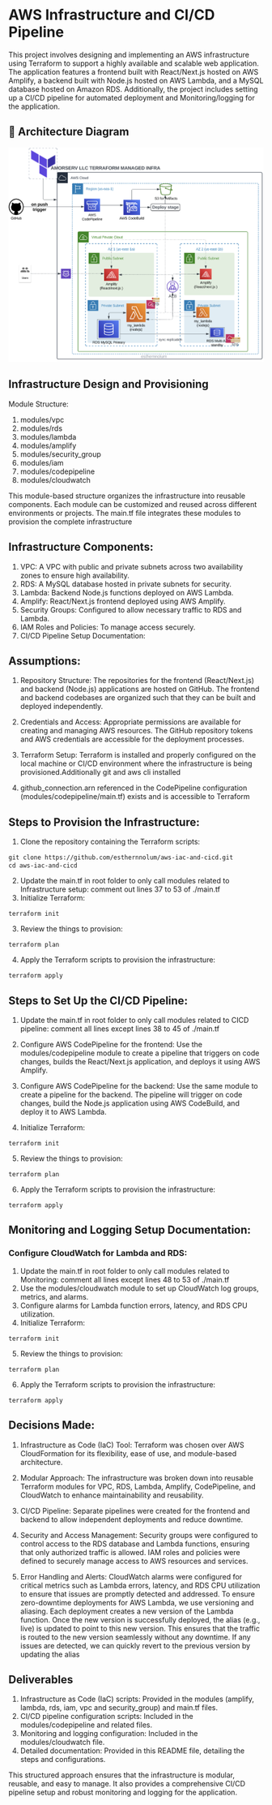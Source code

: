 # AWS Infrastructure and CI/CD Pipeline

This project involves designing and implementing an AWS infrastructure using Terraform to support a highly available and scalable web application. The application features a frontend built with React/Next.js hosted on AWS Amplify, a backend built with Node.js hosted on AWS Lambda, and a MySQL database hosted on Amazon RDS. Additionally, the project includes setting up a CI/CD pipeline for automated deployment and Monitoring/logging for the application.

 ## 📌 Architecture Diagram

![alt text](https://github.com/esthernnolum/aws-iac-and-cicd/blob/main/terraform-infra-architecture.png?raw=true)


## Infrastructure Design and Provisioning
Module Structure:
1. modules/vpc
2. modules/rds
3. modules/lambda
4. modules/amplify
5. modules/security_group
6. modules/iam
7. modules/codepipeline
8. modules/cloudwatch

 This module-based structure organizes the infrastructure into reusable components. Each module can be customized and reused across different environments or projects. The main.tf file integrates these modules to provision the complete infrastructure

## Infrastructure Components:
1. VPC: A VPC with public and private subnets across two availability zones to ensure high availability.
2. RDS: A MySQL database hosted in private subnets for security.
3. Lambda: Backend Node.js functions deployed on AWS Lambda.
4. Amplify: React/Next.js frontend deployed using AWS Amplify.
5. Security Groups: Configured to allow necessary traffic to RDS and Lambda.
6. IAM Roles and Policies: To manage access securely.
7. CI/CD Pipeline Setup Documentation:

## Assumptions:
1. Repository Structure:
The repositories for the frontend (React/Next.js) and backend (Node.js) applications are hosted on GitHub.
The frontend and backend codebases are organized such that they can be built and deployed independently.

2. Credentials and Access:
Appropriate permissions are available for creating and managing AWS resources.
The GitHub repository tokens and AWS credentials are accessible for the deployment processes.

3. Terraform Setup:
Terraform is installed and properly configured on the local machine or CI/CD environment where the infrastructure is being provisioned.Additionally git and aws cli installed

4. github_connection.arn referenced in the CodePipeline configuration (modules/codepipeline/main.tf) exists and is accessible to Terraform

## Steps to Provision the Infrastructure:

1. Clone the repository containing the Terraform scripts:
```
git clone https://github.com/esthernnolum/aws-iac-and-cicd.git
cd aws-iac-and-cicd
```
2. Update the main.tf in root folder to only call modules related to Infrastructure setup:
    comment out lines 37 to 53 of ./main.tf
3. Initialize Terraform:
```
terraform init
```
3. Review the things to provision:
```
terraform plan
``` 
4. Apply the Terraform scripts to provision the infrastructure:
```
terraform apply
```

## Steps to Set Up the CI/CD Pipeline:

1. Update the main.tf in root folder to only call modules related to CICD pipeline:
    comment all lines except lines 38 to 45 of ./main.tf
2. Configure AWS CodePipeline for the frontend:
Use the modules/codepipeline module to create a pipeline that triggers on code changes, builds the React/Next.js application, and deploys it using AWS Amplify.

2. Configure AWS CodePipeline for the backend:
Use the same module to create a pipeline for the backend. The pipeline will trigger on code changes, build the Node.js application using AWS CodeBuild, and deploy it to AWS Lambda.
4. Initialize Terraform:
```
terraform init
```
5. Review the things to provision:
```
terraform plan
``` 
6. Apply the Terraform scripts to provision the infrastructure:
```
terraform apply
```

## Monitoring and Logging Setup Documentation: 
### Configure CloudWatch for Lambda and RDS:
1. Update the main.tf in root folder to only call modules related to Monitoring:
    comment all lines except lines 48 to 53 of ./main.tf
2. Use the modules/cloudwatch module to set up CloudWatch log groups, metrics, and alarms.
3. Configure alarms for Lambda function errors, latency, and RDS CPU utilization.
4. Initialize Terraform:
```
terraform init
```
5. Review the things to provision:
```
terraform plan
``` 
6. Apply the Terraform scripts to provision the infrastructure:
```
terraform apply
```
## Decisions Made:
1. Infrastructure as Code (IaC) Tool:
Terraform was chosen over AWS CloudFormation for its flexibility, ease of use, and module-based architecture.

2. Modular Approach:
The infrastructure was broken down into reusable Terraform modules for VPC, RDS, Lambda, Amplify, CodePipeline, and CloudWatch to enhance maintainability and reusability.

3. CI/CD Pipeline:
Separate pipelines were created for the frontend and backend to allow independent deployments and reduce downtime.

4. Security and Access Management:
Security groups were configured to control access to the RDS database and Lambda functions, ensuring that only authorized traffic is allowed.
IAM roles and policies were defined to securely manage access to AWS resources and services.

5. Error Handling and Alerts:
CloudWatch alarms were configured for critical metrics such as Lambda errors, latency, and RDS CPU utilization to ensure that issues are promptly detected and addressed.
To ensure zero-downtime deployments for AWS Lambda, we use versioning and aliasing. Each deployment creates a new version of the Lambda function. Once the new version is successfully deployed, the alias (e.g., live) is updated to point to this new version. This ensures that the traffic is routed to the new version seamlessly without any downtime. If any issues are detected, we can quickly revert to the previous version by updating the alias

## Deliverables
1. Infrastructure as Code (IaC) scripts: Provided in the modules (amplify, lambda, rds, iam, vpc and security_group) and main.tf files.
2. CI/CD pipeline configuration scripts: Included in the modules/codepipeline and related files.
3. Monitoring and logging configuration: Included in the modules/cloudwatch file.
4. Detailed documentation: Provided in this README file, detailing the steps and configurations.

This structured approach ensures that the infrastructure is modular, reusable, and easy to manage. It also provides a comprehensive CI/CD pipeline setup and robust monitoring and logging for the application.
